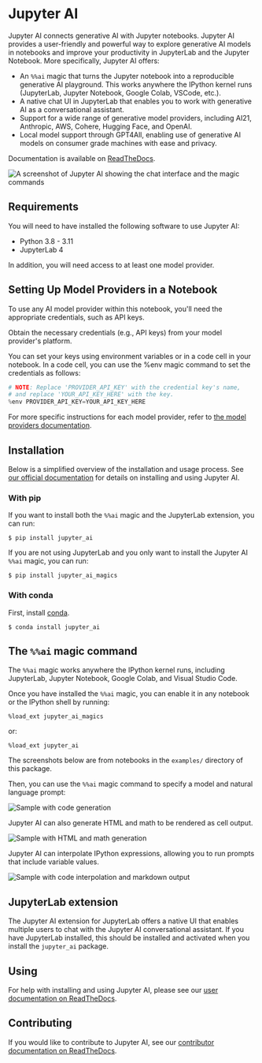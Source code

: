 # Jupyter AI

Jupyter AI connects generative AI with Jupyter notebooks. Jupyter AI provides a user-friendly
and powerful way to explore generative AI models in notebooks and improve your productivity
in JupyterLab and the Jupyter Notebook. More specifically, Jupyter AI offers:

* An `%%ai` magic that turns the Jupyter notebook into a reproducible generative AI playground.
  This works anywhere the IPython kernel runs (JupyterLab, Jupyter Notebook, Google Colab, VSCode, etc.).
* A native chat UI in JupyterLab that enables you to work with generative AI as a conversational assistant.
* Support for a wide range of generative model providers, including AI21, Anthropic, AWS, Cohere,
  Hugging Face, and OpenAI.
* Local model support through GPT4All, enabling use of generative AI models on consumer grade machines
  with ease and privacy.

Documentation is available on [ReadTheDocs](https://jupyter-ai.readthedocs.io/en/latest/).

![A screenshot of Jupyter AI showing the chat interface and the magic commands](docs/source/_static/jupyter-ai-screenshot.png)

## Requirements

You will need to have installed the following software to use Jupyter AI:

- Python 3.8 - 3.11
- JupyterLab 4

In addition, you will need access to at least one model provider.

## Setting Up Model Providers in a Notebook

To use any AI model provider within this notebook, you'll need the appropriate credentials, such as API keys.

Obtain the necessary credentials (e.g., API keys) from your model provider's platform.

You can set your keys using environment variables or in a code cell in your notebook.
In a code cell, you can use the %env magic command to set the credentials as follows:

```python
# NOTE: Replace 'PROVIDER_API_KEY' with the credential key's name,
# and replace 'YOUR_API_KEY_HERE' with the key.
%env PROVIDER_API_KEY=YOUR_API_KEY_HERE
```

For more specific instructions for each model provider, refer to [the model providers documentation](https://jupyter-ai.readthedocs.io/en/latest/users/index.html#model-providers).

## Installation

Below is a simplified overview of the installation and usage process.
See [our official documentation](https://jupyter-ai.readthedocs.io/en/latest/users/index.html)
for details on installing and using Jupyter AI.

### With pip

If you want to install both the `%%ai` magic and the JupyterLab extension, you can run:

    $ pip install jupyter_ai

If you are not using JupyterLab and you only want to install the Jupyter AI `%%ai` magic, you can run:

    $ pip install jupyter_ai_magics


### With conda

First, install
[conda](https://conda.io/projects/conda/en/latest/user-guide/install/index.html).

    $ conda install jupyter_ai

## The `%%ai` magic command

The `%%ai` magic works anywhere the IPython kernel runs, including JupyterLab, Jupyter Notebook, Google Colab, and Visual Studio Code.

Once you have installed the `%%ai` magic, you can enable it in any notebook or the IPython shell by running:

    %load_ext jupyter_ai_magics

or:

    %load_ext jupyter_ai

The screenshots below are from notebooks in the `examples/` directory of this package.

Then, you can use the `%%ai` magic command to specify a model and natural language prompt:

![Sample with code generation](./docs/source/_static/sample-code.png)

Jupyter AI can also generate HTML and math to be rendered as cell output.

![Sample with HTML and math generation](./docs/source/_static/sample-html-math.png)

Jupyter AI can interpolate IPython expressions, allowing you to run prompts
that include variable values.

![Sample with code interpolation and markdown output](./docs/source/_static/sample-markdown.png)

## JupyterLab extension

The Jupyter AI extension for JupyterLab offers a native UI that enables multiple users
to chat with the Jupyter AI conversational assistant. If you have JupyterLab installed,
this should be installed and activated when you install the `jupyter_ai` package.

## Using

For help with installing and using Jupyter AI, please see our
[user documentation on ReadTheDocs](https://jupyter-ai.readthedocs.io/en/latest/users/index.html).

## Contributing

If you would like to contribute to Jupyter AI, see our
[contributor documentation on ReadTheDocs](https://jupyter-ai.readthedocs.io/en/latest/contributors/index.html).
